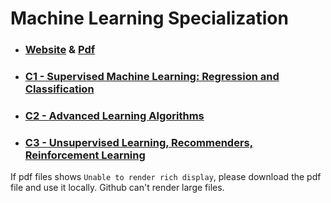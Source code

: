 # Machine Learning Specialization
- ### [Website](https://arjunan-k.github.io/Machine-Learning-Specialization-Coursera-Notes/) & [Pdf](https://github.com/arjunan-k/Machine-Learning-Specialization-Coursera-Notes/blob/main/Files/Complete.pdf)
- ### [C1 - Supervised Machine Learning: Regression and Classification](https://github.com/arjunan-k/Machine-Learning-Specialization-Coursera-Notes/blob/main/Files/Course%201.pdf)
- ### [C2 - Advanced Learning Algorithms](https://github.com/arjunan-k/Machine-Learning-Specialization-Coursera-Notes/blob/main/Files/Course%202.pdf)
- ### [C3 - Unsupervised Learning, Recommenders, Reinforcement Learning](https://github.com/arjunan-k/Machine-Learning-Specialization-Coursera-Notes/blob/main/Files/Course%203.pdf)
If pdf files shows `Unable to render rich display`, please download the pdf file and use it locally. Github can't render large files.


